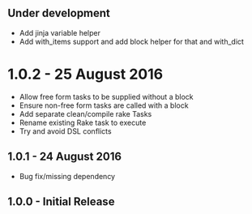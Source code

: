 ## Under development
* Add jinja variable helper
* Add with_items support and add block helper for that and with_dict

# 1.0.2 - 25 August 2016
* Allow free form tasks to be supplied without a block
* Ensure non-free form tasks are called with a block
* Add separate clean/compile rake Tasks
* Rename existing Rake task to execute
* Try and avoid DSL conflicts

## 1.0.1 - 24 August 2016
* Bug fix/missing dependency

## 1.0.0 - Initial Release
